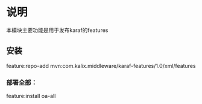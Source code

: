# 说明
  本模块主要功能是用于发布karaf的features
## 安装
  feature:repo-add mvn:com.kalix.middleware/karaf-features/1.0/xml/features
### 部署全部：
  feature:install oa-all